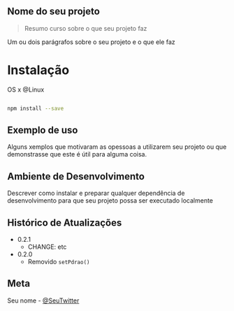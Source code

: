 ## Nome do seu projeto

> Resumo curso sobre o que seu projeto faz 

Um ou dois parágrafos sobre o seu projeto e o que ele faz 

# Instalação 

OS x @Linux 

```sh

npm install --save
````

## Exemplo de uso

Alguns xemplos que motivaram as opessoas a utilizarem seu projeto ou que demonstrasse que este é útil para alguma coisa.

## Ambiente de Desenvolvimento

Descrever como instalar e preparar qualquer dependência de desenvolvimento para que seu projeto possa ser executado localmente 

## Histórico de Atualizações 

* 0.2.1
    * CHANGE: etc 
* 0.2.0 
    * Removido `setPdrao()`


## Meta

Seu nome - [@SeuTwitter](https://twitter.com)

